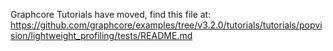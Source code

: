 Graphcore Tutorials have moved, find this file at:
https://github.com/graphcore/examples/tree/v3.2.0/tutorials/tutorials/popvision/lightweight_profiling/tests/README.md
